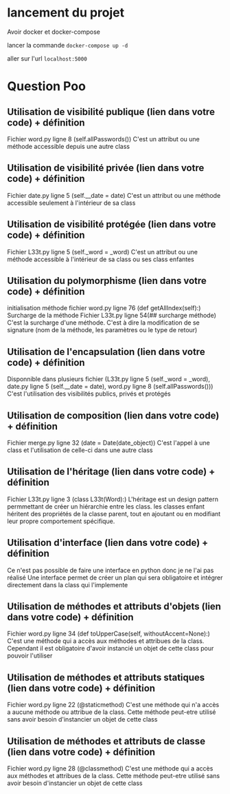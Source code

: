 # lancement du projet

Avoir docker et docker-compose

lancer la commande `docker-compose up -d`

aller sur l'url `localhost:5000`


# Question Poo

## Utilisation de visibilité publique (lien dans votre code) + définition
Fichier word.py ligne 8 (self.allPasswords())
C'est un attribut ou une méthode accessible depuis une autre class

## Utilisation de visibilité privée (lien dans votre code) + définition
Fichier date.py ligne 5 (self.__date = date)
C'est un attribut ou une méthode accessible seulement à l'intérieur de sa class

## Utilisation de visibilité protégée (lien dans votre code) + définition
Fichier L33t.py ligne 5 (self._word = _word)
C'est un attribut ou une méthode accessible à l'intérieur de sa class ou ses class enfantes

## Utilisation du polymorphisme (lien dans votre code) + définition
initialisation méthode fichier word.py ligne 76 (def getAllIndex(self):)
Surcharge de la méthode Fichier L33t.py ligne 54(## surcharge méthode)
C'est la surcharge d'une méthode. C'est à dire la modification de se signature (nom de la méthode, les paramètres ou le type de retour)

## Utilisation de l'encapsulation (lien dans votre code) + définition
Disponnible dans plusieurs fichier (L33t.py ligne 5 (self._word = _word), date.py ligne 5 (self.__date = date), word.py ligne 8 (self.allPasswords()))
C'est l'utilisation des visibilités publics, privés et protégés

## Utilisation de composition (lien dans votre code) + définition
Fichier merge.py ligne 32 (date = Date(date_object))
C'est l'appel à une class et l'utilisation de celle-ci dans une autre class

## Utilisation de l'héritage (lien dans votre code) + définition
Fichier L33t.py ligne 3 (class L33t(Word):)
L'héritage est un design pattern permmettant de créer un hiérarchie entre les class. les classes enfant héritent des propriétés de la classe parent, tout en ajoutant ou en modifiant leur propre comportement spécifique.

## Utilisation d'interface (lien dans votre code) + définition
Ce n'est pas possible de faire une interface en python donc je ne l'ai pas réalisé
Une interface permet de créer un plan qui sera obligatoire et intégrer directement dans la class qui l'implemente 

## Utilisation de méthodes et attributs d'objets (lien dans votre code) + définition
Fichier word.py ligne 34 (def toUpperCase(self, withoutAccent=None):)
C'est une méthode qui a accès aux méthodes et attribues de la class. Cependant il est obligatoire d'avoir instancié un objet de cette class pour pouvoir l'utiliser

## Utilisation de méthodes et attributs statiques (lien dans votre code) + définition
Fichier word.py ligne 22 (@staticmethod)
C'est une méthode qui n'a accès a aucune méthode ou attribue de la class. Cette méthode peut-etre utilisé sans avoir besoin d'instancier un objet de cette class

## Utilisation de méthodes et attributs de classe (lien dans votre code) + définition
Fichier word.py ligne 28 (@classmethod)
C'est une méthode qui a accès aux méthodes et attribues de la class. Cette méthode peut-etre utilisé sans avoir besoin d'instancier un objet de cette class